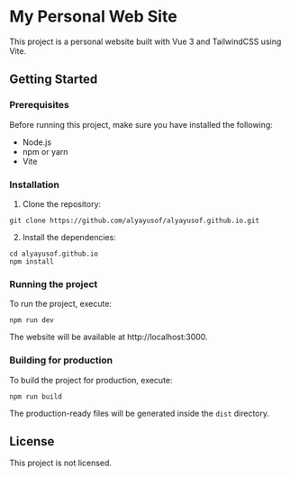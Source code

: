 # My Personal Web Site

This project is a personal website built with Vue 3 and TailwindCSS using Vite.

## Getting Started

### Prerequisites

Before running this project, make sure you have installed the following:

- Node.js
- npm or yarn
- Vite

### Installation

1. Clone the repository:

```
git clone https://github.com/alyayusof/alyayusof.github.io.git
```

2. Install the dependencies:

```
cd alyayusof.github.io
npm install
```

### Running the project

To run the project, execute:

```
npm run dev
```

The website will be available at http://localhost:3000.

### Building for production

To build the project for production, execute:

```
npm run build
```

The production-ready files will be generated inside the `dist` directory.

## License

This project is not licensed.